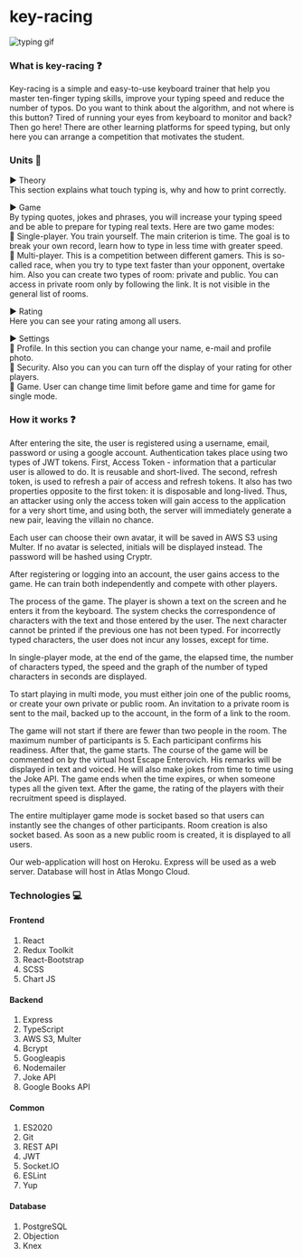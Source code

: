 # key-racing

![typing gif](https://user-images.githubusercontent.com/79256210/135754303-1fb6cb79-e806-4f93-9e4f-889c2fd318f3.gif)

### What is key-racing ❓

Key-racing is a simple and easy-to-use keyboard trainer that help you master ten-finger typing skills, improve your typing speed and reduce the number of typos. Do you want to think about the algorithm, and not where is this button? Tired of running your eyes from keyboard to monitor and back? Then go here!
There are other learning platforms for speed typing, but only here you can arrange a competition that motivates the student.

### Units 🎫

▶ Theory <br>
This section explains what touch typing is, why and how to print correctly. <br>

▶ Game <br>
By typing quotes, jokes and phrases, you will increase your typing speed and be able to prepare for typing real texts. Here are two game modes: <br>
🔹 Single-player. You train yourself. The main criterion is time. The goal is to break your own record, learn how to type in less time with greater speed.<br>
🔹 Multi-player. This is a competition between different gamers. This is so-called race, when you try to type text faster than your opponent, overtake him. Also you can create two types of room: private and public. You can access in private room only by following the link. It is not visible in the general list of rooms. <br>

▶ Rating <br>
Here you can see your rating among all users.<br>

▶ Settings <br>
🔹 Profile. In this section you can change your name, e-mail and profile photo. <br>
🔹 Security. Also you can you can turn off the display of your rating for other players. <br>
🔹 Game. User can change time limit before game and time for game for single mode. <br>

### How it works ❓

After entering the site, the user is registered using a username, email, password or using a google account. Authentication takes place using two types of JWT tokens. First, Access Token - information that a particular user is allowed to do. It is reusable and short-lived. The second, refresh token, is used to refresh a pair of access and refresh tokens. It also has two properties opposite to the first token: it is disposable and long-lived. Thus, an attacker using only the access token will gain access to the application for a very short time, and using both, the server will immediately generate a new pair, leaving the villain no chance.

Each user can choose their own avatar, it will be saved in AWS S3 using Multer. If no avatar is selected, initials will be displayed instead. The password will be hashed using Cryptr.

After registering or logging into an account, the user gains access to the game. He can train both independently and compete with other players.

The process of the game. The player is shown a text on the screen and he enters it from the keyboard. The system checks the correspondence of characters with the text and those entered by the user. The next character cannot be printed if the previous one has not been typed. For incorrectly typed characters, the user does not incur any losses, except for time.

In single-player mode, at the end of the game, the elapsed time, the number of characters typed, the speed and the graph of the number of typed characters in seconds are displayed.

To start playing in multi mode, you must either join one of the public rooms, or create your own private or public room. An invitation to a private room is sent to the mail, backed up to the account, in the form of a link to the room.

The game will not start if there are fewer than two people in the room. The maximum number of participants is 5. Each participant confirms his readiness. After that, the game starts. The course of the game will be commented on by the virtual host Escape Enterovich. His remarks will be displayed in text and voiced. He will also make jokes from time to time using the Joke API. The game ends when the time expires, or when someone types all the given text. After the game, the rating of the players with their recruitment speed is displayed.

The entire multiplayer game mode is socket based so that users can instantly see the changes of other participants. Room creation is also socket based. As soon as a new public room is created, it is displayed to all users.

Our web-application will host on Heroku. Express will be used as a web server. Database will host in Atlas Mongo Cloud.

### Technologies 💻

#### Frontend

1. React <br>
2. Redux Toolkit <br>
3. React-Bootstrap <br>
4. SCSS <br>
7. Chart JS <br>

#### Backend

1.  Express <br>
2.  TypeScript <br>
3.  AWS S3, Multer <br>
4.  Bcrypt <br>
5.  Googleapis <br>
6.  Nodemailer <br>
7. Joke API <br>
8. Google Books API <br>

#### Common

1.  ES2020 <br>
2.  Git <br>
3.  REST API <br>
4.  JWT <br>
5.  Socket.IO <br>
6.  ESLint <br>
7.  Yup <br>

#### Database

1.  PostgreSQL <br>
1.  Objection <br>
1.  Knex <br>
